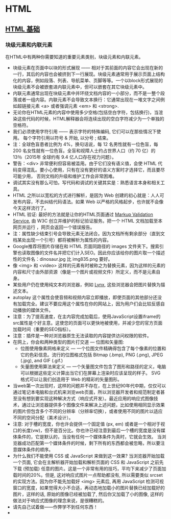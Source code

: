 # HTML

## [HTML 基础](https://developer.mozilla.org/zh-CN/docs/Learn/HTML/Introduction_to_HTML/Getting_started)

### 块级元素和内联元素

在HTML中有两种你需要知道的重要元素类别，块级元素和内联元素。

* 块级元素在页面中以块的形式展现 —— 相对于其前面的内容它会出现在新的一行，其后的内容也会被挤到下一行展现。块级元素通常用于展示页面上结构化的内容，例如段落、列表、导航菜单、页脚等等。一个以block形式展现的块级元素不会被嵌套进内联元素中，但可以嵌套在其它块级元素中。
* 内联元素通常出现在块级元素中并环绕文档内容的一小部分，而不是一整个段落或者一组内容。内联元素不会导致文本换行：它通常出现在一堆文字之间例如超链接元素 \<a> 或者强调元素 \<em> 和 \<strong>.
* 无论你在HTML元素的内容中使用多少空格(包括空白字符，包括换行)，当渲染这些代码的时候，HTML解释器会将连续出现的空白字符减少为一个单独的空格符。
* 我们必须使用字符引用 —— 表示字符的特殊编码, 它们可以在那些情况下使用。 每个字符引用以符号 & 开始, 以分号 ; 结束。
* 注：全球色盲患者比例为 4%，换句话说，每 12 名男性就有一位色盲，每 200 名女性就有一位色盲。全盲和视障人士约占世界人口（约 70 亿）的 13％（2015年 全球约有 9.4 亿人口存在视力问题）。
* 警告：\<div\> 非常便利但容易被滥用。由于它们没有语义值，会使 HTML 代码变得混乱。要小心使用，只有在没有更好的语义方案时才选择它，而且要尽可能少用， 否则文档的升级和维护工作会非常困难。
* 调试其实没有那么可怕，写代码和调试的关键其实是：熟悉语言本身和相关工具。
* HTML 之所以以宽松的方式进行解析，是因为 Web 创建的初心就是：人人可发布内容，不去纠结代码语法。如果 Web 以严格的风格起步，也许就不会像今天这样流行了。
* HTML 验证: 最好的方法就是让你的HTML页面通过 [Markup Validation Service](https://validator.w3.org/), 由 W3C 创立并维护的标记验证服务。把一个 HTML 文档加载至本网页并运行 ，网页会返回一个错误报告。
* 注：属性缺少结束引号会导致元素无法闭合。因为文档所有剩余部分（直到文档某处出现一个引号）都将被解析为属性的内容。
* Google推荐将图片存储在和 HTML 页面同路径的 images 文件夹下。搜索引擎也读取图像的文件名并把它们计入SEO。因此你应该给你的图片取一个描述性的文件名：dinosaur.jpg 比 img835.png 要好。
* 像 \<img\> 和 \<video\> 这样的元素有时被称之为替换元素，因为这样的元素的内容和尺寸由外部资源（像是一个图片或视频文件）所定义，而不是元素自身。
* 某些用户仍在使用纯文本的浏览器，例如 [Lynx](https://en.wikipedia.org/wiki/Lynx_%28web_browser%29), 这些浏览器会把图片替换为描述文本。
* autoplay 这个属性会使音频和视频内容立即播放，即使页面的其他部分还没有加载完全。建议不要应用这个属性在你的网站上，因为用户们会比较反感自动播放的媒体文件。
* 注意：为了提高速度，在主内容完成加载后，使用JavaScript设置iframe的src属性是个好主意。这使您的页面可以更快地被使用，并减少您的官方页面加载时间（重要的SEO指标）。
* 注意：插件是一种对浏览器原生无法读取的内容提供访问权限的软件。
* 在网上，你会和两种类型的图片打交道 — 位图和矢量图:
  * 位图使用像素网格来定义 — 一个位图文件精确得包含了每个像素的位置和它的色彩信息。流行的位图格式包括 Bitmap (.bmp), PNG (.png), JPEG (.jpg), and GIF (.gif.)
  * 矢量图使用算法来定义 — 一个矢量图文件包含了图形和路径的定义，电脑可以根据这些定义计算出当它们在屏幕上渲染时应该呈现的样子。 SVG 格式可以让我们创造用于 Web 的精彩的矢量图形。
* 当web第一次出现时，这样的问题并不存在，在上世纪90年代中期，仅仅可以通过笔记本电脑和台式机来浏览web页面，所以浏览器开发者和规范制定者甚至没有想到要实现这种解决方式（响应式开发）。最近应用的响应式图像技术，通过让浏览器提供多个图像文件来解决上述问题，比如使用相同显示效果的图片但包含多个不同的分辨率（分辨率切换），或者使用不同的图片以适应不同的空间分配（美术设计）。
* 注意: 对于槽的宽度，你也许会提供一个固定值 (px, em) 或者是一个相对于视口的长度(vw)，但不是百分比。你也许已经注意到最后一个槽的宽度是没有媒体条件的，它是默认的，当没有任何一个媒体条件为真时，它就会生效。 当浏览器成功匹配第一个媒体条件的时候，剩下所有的东西都会被忽略，所以要注意媒体条件的顺序。
* 为什么我们不能使用 CSS 或 JavaScript 来做到这一效果?  当浏览器开始加载一个页面, 它会在主解析器开始加载和解析页面的 CSS 和 JavaScript 之前先下载 (预加载) 任意的图片。这是一个非常有用的技巧，平均下来减少了页面加载时间的20%。但是, 这对响应式图片一点帮助都没有, 所以需要类似 srcset的实现方法。因为你不能先加载好 \<img\> 元素后, 再用 JavaScript 检测可视窗口的宽度，如果觉得大小不合适，再动态地加载小的图片替换已经加载好的图片，这样的话, 原始的图像已经被加载了, 然后你又加载了小的图像, 这样的做法对于响应式图像的理念来说，是很糟糕的。
* 请先自己试着做——作弊学不到任何东西！
* 
